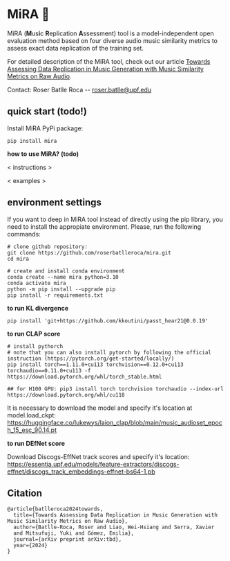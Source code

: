 # MiRA :eyes:

MiRA (**M**us**i**c **R**eplication **A**ssessment) tool is a model-independent open evaluation method based on four diverse audio music similarity metrics to assess exact data replication of the training set. 

For detailed description of the MiRA tool, check out our article [Towards Assessing Data Replication in Music Generation with Music Similarity Metrics on Raw Audio](url-missing). 


Contact: Roser Batlle Roca -- <roser.batlle@upf.edu>

## quick start (todo!)

Install MiRA PyPi package: 
```
pip install mira
```

**how to use MiRA? (todo)**

< instructions >

< examples >


## environment settings
If you want to deep in MiRA tool instead of directly using the pip library, you need to install the appropiate environment. Please, run the following commands: 

```
# clone github repository:
git clone https://github.com/roserbatlleroca/mira.git
cd mira

# create and install conda environment 
conda create --name mira python=3.10
conda activate mira
python -m pip install --upgrade pip
pip install -r requirements.txt
```

**to run KL divergence**
```
pip install 'git+https://github.com/kkoutini/passt_hear21@0.0.19'
```

**to run CLAP score**
```
# install pythorch
# note that you can also install pytorch by following the official instruction (https://pytorch.org/get-started/locally/)
pip install torch==1.11.0+cu113 torchvision==0.12.0+cu113 torchaudio==0.11.0+cu113 -f https://download.pytorch.org/whl/torch_stable.html 

## for H100 GPU: pip3 install torch torchvision torchaudio --index-url https://download.pytorch.org/whl/cu118
```

It is necessary to download the model and specify it's location at model.load_ckpt: 
https://huggingface.co/lukewys/laion_clap/blob/main/music_audioset_epoch_15_esc_90.14.pt


**to run DEfNet score**

Download Discogs-EffNet track scores and specify it's location: 
https://essentia.upf.edu/models/feature-extractors/discogs-effnet/discogs_track_embeddings-effnet-bs64-1.pb

## Citation 

```
@article{batlleroca2024towards,
  title={Towards Assessing Data Replication in Music Generation with Music Similarity Metrics on Raw Audio},
  author={Batlle-Roca, Roser and Liao, Wei-Hsiang and Serra, Xavier
  and Mitsufuji, Yuki and Gómez, Emilia},
  journal={arXiv preprint arXiv:tbd},
  year={2024}
}
```

